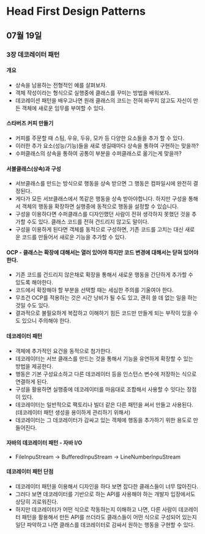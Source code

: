 # Head First Design Patterns

## 07월 19일

### 3장 데코레이터 패턴

#### 개요
- 상속을 남용하는 전형적인 예를 살펴보자.
- 객체 작성이라는 형식으로 실행중에 클래스를 꾸미는 방법을 배워보자.
- 데코레이션 패턴을 배우고나면 원래 클래스의 코드는 전혀 바꾸지 않고도 자신이 만든 객체에 새로운 임무를 부여할 수 있다.

#### 스타버즈 커피 만들기
- 커피를 주문할 때 스팀, 우유, 두유, 모카 등 다양한 요소들을 추가 할 수 있다.
- 이러한 추가 요소(성능/기능)들을 새로 생길때마다 상속을 통하여 구현하는 맞을까? 
- 수퍼클래스의 상속을 통하여 공통이 부분을 수퍼클래스로 옮기는게 맞을까?

#### 서블클래스(상속)과 구성
- 서브클래스를 만드는 방식으로 행동을 상속 받으면 그 행동은 컴파일시에 완전히 결정된다.
- 게다가 모든 서브클래스에서 똑같은 행동을 상속 받아야합니다. 하지만 구성을 통해서 객체의 행동을 확장하면 실행중에 동적으로 행동을 설정할 수 있습니다.
- 구성을 이용하다면 수퍼클래스를 디자인했던 사람이 전혀 생각하지 못했던 것을 추가할 수도 있다. 클래스 코드를 전혀 건드리지 않고도 말이다.
- 구성을 이용하게 된다면 객체를 동적으로 구성하면, 기존 코드를 고치는 대신 새로운 코드를 만들어서 새로운 기능을 추가할 수 있다.

#### OCP - 클래스는 확장에 대해서는 열러 있어야 하지만 코드 변경에 대해서는 닫혀 있어야 한다.
- 기존 코드를 건드리지 않은채로 확장을 통해서 새로운 행동을 간단하게 추가할 수 있도록 해야한다.
- 코드에서 확장해야 할 부분을 선택할 때는 세심한 주의를 기울여야 한다.
- 무조건 OCP를 적용하는 것은 시간 낭비가 될 수도 있고, 괜히 쓸 데 없는 일을 하는 것일 수도 있다.
- 결과적으로 불필요하게 복잡하고 이해하기 힘든 코드만 만들게 되는 부작이 있을 수도 있으니 주의해야 한다.

#### 데코레이터 패턴
- 객체에 추가적인 요건을 동적으로 첨가한다.
- 데코레이터는 서브 클래스를 만드는 것을 통해서 기능을 유연하게 확장할 수 있는 방법을 제공한다.
- 행동은 기본 구성요소하고 다른 데코레이터 등을 인스턴스 변수에 저장하는 식으로 연결하게 된다.
- 구성을 활용하면 실행중에 데코레이터를 마음대로 조합해서 사용할 수 잇다는 장점이 있다.
- 데코레이터는 일반적으로 팩토리나 빌더 같은 다른 패턴을 써서 만들고 사용된다.(데코레이터 패턴 생성을 용이하게 관리하기 위해서)
- 데코레이터는 그 데코레이터가 감싸고 있는 객체에 행동을 추가하기 위한 용도로 만들어진다.

#### 자바의 데코레이터 패턴 - 자바 I/O
- FileInpuStream -> BufferedInpuStream -> LineNumberInpuStream

#### 데코레이터 패턴 단점
- 데코레이터 패턴을 이용해서 디자인을 하다 보면 잡다한 클래스들이 너무 많아진다.
- 그러다 보면 데코레이터를 기반으로 하는 API를 사용해야 하는 개발자 입장에서도 상당히 괴로워진다.
- 하지만 데코레이터가 어떤 식으로 작동하는지 이해하고 나면, 다른 사람이 데코레이터 패턴을 활용해서 만든 API를 쓰더라도 클래스들이 어떤 식으로 구성되어 있는지 일단 파악하고 나면 클래스를 데코레이터로 감싸서 원하는 행동을 구현할 수 있다.
